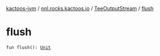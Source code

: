 [kactoos-jvm](../../index.md) / [nnl.rocks.kactoos.io](../index.md) / [TeeOutputStream](index.md) / [flush](./flush.md)

# flush

`fun flush(): `[`Unit`](https://kotlinlang.org/api/latest/jvm/stdlib/kotlin/-unit/index.html)